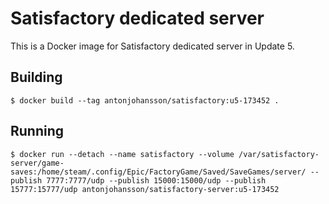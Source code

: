 # Satisfactory dedicated server

This is a Docker image for Satisfactory dedicated server in Update 5.


## Building

```shell
$ docker build --tag antonjohansson/satisfactory:u5-173452 .
```


## Running

```shell
$ docker run --detach --name satisfactory --volume /var/satisfactory-server/game-saves:/home/steam/.config/Epic/FactoryGame/Saved/SaveGames/server/ --publish 7777:7777/udp --publish 15000:15000/udp --publish 15777:15777/udp antonjohansson/satisfactory-server:u5-173452
```
